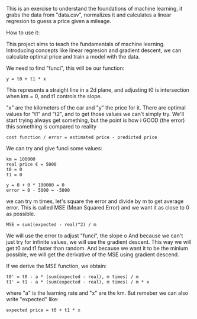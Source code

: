 This is an exercise to understand the foundations of machine learning,
it grabs the data from "data.csv", normalizes it and calculates a linear regresion
to guess a price given a mileage.

How to use it:




This project aims to teach the fundamentals of machine learning.
Introducing concepts like linear regresion and gradient descent,
we can calculate optimal price and train a model with the data.

We need to find "funci", this will be our function:

    y = t0 + t1 * x 

This represents a straight line in a 2d plane, and adjusting 
t0 is intersection when km = 0, and t1 controls the slope.

"x" are the kilometers of the car and "y" the price for it.
There are optimal values for "t1" and "t2", and to get those values
we can't simply try. We'll start trying always get something, but the point is how i
GOOD (the error) this something is compared to reality

    cost function / error = estimated price - predicted price

We can try and give funci some values:

    km = 100000
    real price € = 5000
    t0 = 0
    t1 = 0

    y = 0 + 0 * 100000 = 0
    error = 0 - 5000 = -5000

we can try m times, let's square the error and divide by m to get average error.
This is called MSE (Mean Squared Error) and we want it as close to 0 as possible.

    MSE = sum((expected - real)^2) / m

We will use the error to adjust "funci", the slope o
And because we can't just try for infinite values, we will use the gradient
descent. This way we will get t0 and t1 faster than random.
And because we want it to be the minium possible, 
we will get the derivative of the MSE using gradient descend.

If we derive the MSE function, we obtain:

    t0' = t0 - a * (sum(expected - real), m times) / m
    t1' = t1 - a * (sum(expected - real), m times) / m * x

where "a" is the learning rate and "x" are the km.
But remeber we can also write "expected" like:
    
    expected price = t0 + t1 * x







    




